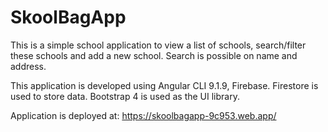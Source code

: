 # SkoolBagApp

This is a simple school application to view a list of schools, search/filter these schools and add a
new school. Search is possible on name and address.

This application is developed using Angular CLI 9.1.9, Firebase. Firestore is used to store data. Bootstrap 4 is used as the UI library.

Application is deployed at: https://skoolbagapp-9c953.web.app/

